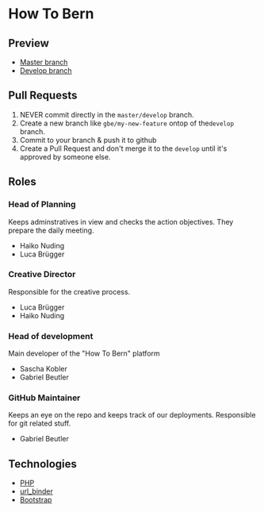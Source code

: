 # How To Bern

## Preview
- [Master branch](https://master152.herokuapp.com/)
- [Develop branch](https://dev152.herokuapp.com/)

## Pull Requests

1. NEVER commit directly in the `master/develop` branch. 
2. Create a new branch like `gbe/my-new-feature` ontop of the`develop` branch.
3. Commit to your branch & push it to github
4. Create a Pull Request and don't merge it to the `develop` until it's approved by someone else.


## Roles

### Head of Planning
Keeps adminstratives in view and checks the action objectives. They prepare the daily meeting.
- Haiko Nuding
- Luca Brügger

### Creative Director
Responsible for the creative process.
- Luca Brügger
- Haiko Nuding

### Head of development
Main developer of the "How To Bern" platform
- Sascha Kobler
- Gabriel Beutler

### GitHub Maintainer
Keeps an eye on the repo and keeps track of our deployments. Responsible for git related stuff.
- Gabriel Beutler

## Technologies
- [PHP](https://www.php.net/)
- [url_binder](https://github.com/2e12/wcms.url_binder)
- [Bootstrap](https://getbootstrap.com/)

